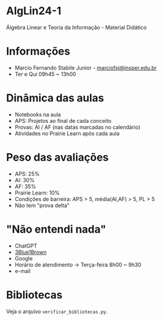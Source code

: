 # AlgLin24-1
Álgebra Linear e Teoria da Informação - Material Didático

# Informações

* Marcio Fernando Stabile Junior - marciofsj@insper.edu.br
* Ter e Qui 09h45 ~ 13h00

# Dinâmica das aulas

* Notebooks na aula
* APS: Projetos ao final de cada conceito
* Provas: AI / AF (nas datas marcadas no calendário)
* Atividades no Prairie Learn após cada aula

# Peso das avaliações

* APS: 25%
* AI: 30%
* AF: 35%
* Prairie Learn: 10%
* Condições de barreira: APS > 5, média(AI,AF) > 5, PL > 5
* Não tem "prova delta"

# "Não entendi nada"

* ChatGPT
* [3Blue1Brown](https://www.3blue1brown.com/topics/linear-algebra)
* Google
* Horário de atendimento -> Terça-feira 8h00 ~ 9h30
* e-mail

# Bibliotecas

Veja o arquivo `verificar_bibliotecas.py`.
